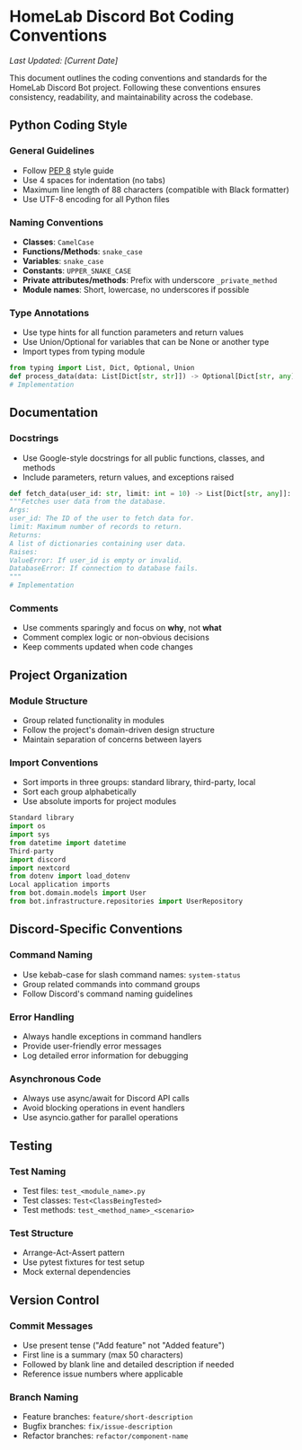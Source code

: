 # HomeLab Discord Bot Coding Conventions

_Last Updated: [Current Date]_

This document outlines the coding conventions and standards for the HomeLab Discord Bot project. Following these conventions ensures consistency, readability, and maintainability across the codebase.

## Python Coding Style

### General Guidelines
- Follow [PEP 8](https://pep8.org/) style guide
- Use 4 spaces for indentation (no tabs)
- Maximum line length of 88 characters (compatible with Black formatter)
- Use UTF-8 encoding for all Python files

### Naming Conventions
- **Classes**: `CamelCase`
- **Functions/Methods**: `snake_case`
- **Variables**: `snake_case`
- **Constants**: `UPPER_SNAKE_CASE`
- **Private attributes/methods**: Prefix with underscore `_private_method`
- **Module names**: Short, lowercase, no underscores if possible

### Type Annotations
- Use type hints for all function parameters and return values
- Use Union/Optional for variables that can be None or another type
- Import types from typing module
```python
from typing import List, Dict, Optional, Union
def process_data(data: List[Dict[str, str]]) -> Optional[Dict[str, any]]:
# Implementation
```

## Documentation

### Docstrings
- Use Google-style docstrings for all public functions, classes, and methods
- Include parameters, return values, and exceptions raised 
```python
def fetch_data(user_id: str, limit: int = 10) -> List[Dict[str, any]]:
"""Fetches user data from the database.
Args:
user_id: The ID of the user to fetch data for.
limit: Maximum number of records to return.
Returns:
A list of dictionaries containing user data.
Raises:
ValueError: If user_id is empty or invalid.
DatabaseError: If connection to database fails.
"""
# Implementation
```


### Comments
- Use comments sparingly and focus on **why**, not **what**
- Comment complex logic or non-obvious decisions
- Keep comments updated when code changes

## Project Organization

### Module Structure
- Group related functionality in modules
- Follow the project's domain-driven design structure
- Maintain separation of concerns between layers

### Import Conventions
- Sort imports in three groups: standard library, third-party, local
- Sort each group alphabetically
- Use absolute imports for project modules 
```python
Standard library
import os
import sys
from datetime import datetime
Third-party
import discord
import nextcord
from dotenv import load_dotenv
Local application imports
from bot.domain.models import User
from bot.infrastructure.repositories import UserRepository
```

## Discord-Specific Conventions

### Command Naming
- Use kebab-case for slash command names: `system-status`
- Group related commands into command groups
- Follow Discord's command naming guidelines

### Error Handling
- Always handle exceptions in command handlers
- Provide user-friendly error messages
- Log detailed error information for debugging

### Asynchronous Code
- Always use async/await for Discord API calls
- Avoid blocking operations in event handlers
- Use asyncio.gather for parallel operations

## Testing

### Test Naming
- Test files: `test_<module_name>.py`
- Test classes: `Test<ClassBeingTested>`
- Test methods: `test_<method_name>_<scenario>`

### Test Structure
- Arrange-Act-Assert pattern
- Use pytest fixtures for test setup
- Mock external dependencies

## Version Control

### Commit Messages
- Use present tense ("Add feature" not "Added feature")
- First line is a summary (max 50 characters)
- Followed by blank line and detailed description if needed
- Reference issue numbers where applicable

### Branch Naming
- Feature branches: `feature/short-description`
- Bugfix branches: `fix/issue-description`
- Refactor branches: `refactor/component-name`
